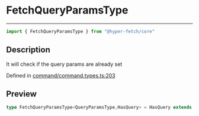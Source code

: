 

# FetchQueryParamsType

<div class="api-docs__separator" data-reactroot="">

---

</div><div class="api-docs__import" data-reactroot="">

```ts
import { FetchQueryParamsType } from "@hyper-fetch/core"
```

</div><div class="api-docs__section">

## Description

</div><div class="api-docs__description"><span class="api-docs__do-not-parse">

It will check if the query params are already set

</span></div><p class="api-docs__definition">

Defined in [command/command.types.ts:203](https://github.com/BetterTyped/hyper-fetch/blob/a5ae46b5/packages/core/src/command/command.types.ts#L203)

</p><div class="api-docs__section">

## Preview

</div><div class="api-docs__preview type single">

```ts
type FetchQueryParamsType<QueryParamsType,HasQuery> = HasQuery extends true ? { queryParams?: NegativeTypes } : { queryParams?: QueryParamsType | string };
```

</div>